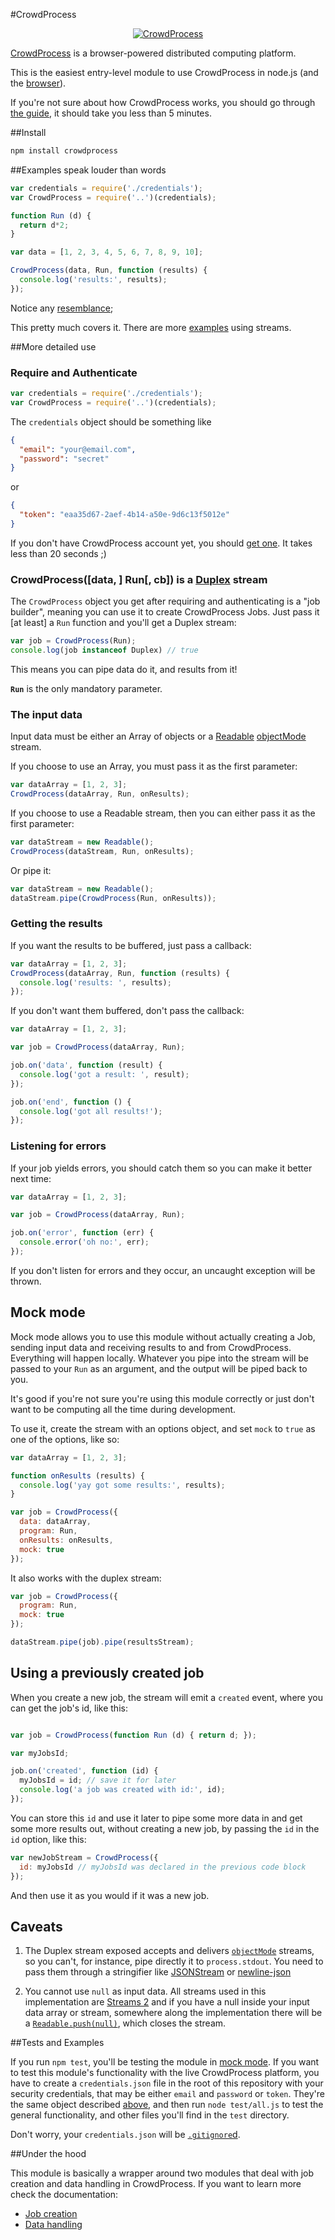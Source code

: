 #CrowdProcess

<p align="center">
  <a href="http://crowdprocess.com" target="new">
    <img src="https://crowdprocess.com/img/overview.png" alt="CrowdProcess"/>
  </a>
</p>

[CrowdProcess](https://crowdprocess.com/) is a browser-powered distributed computing platform.

This is the easiest entry-level module to use CrowdProcess in node.js (and the [browser](https://github.com/substack/node-browserify)).

If you're not sure about how CrowdProcess works, you should go through [the guide](https://crowdprocess.com/guide), it should take you less than 5 minutes.

##Install

```javascript
npm install crowdprocess
```

##Examples speak louder than words

```javascript
var credentials = require('./credentials');
var CrowdProcess = require('..')(credentials);

function Run (d) {
  return d*2;
}

var data = [1, 2, 3, 4, 5, 6, 7, 8, 9, 10];

CrowdProcess(data, Run, function (results) {
  console.log('results:', results);
});
```

Notice any [resemblance](https://github.com/caolan/async#map);

This pretty much covers it. There are more [examples](https://github.com/CrowdProcess/node-crowdprocess/tree/master/examples) using streams.

##More detailed use

### Require and Authenticate

```javascript
var credentials = require('./credentials');
var CrowdProcess = require('..')(credentials);
```

The `credentials` object should be something like

```json
{
  "email": "your@email.com",
  "password": "secret"
}
```

or

```json
{
  "token": "eaa35d67-2aef-4b14-a50e-9d6c13f5012e"
}
```

If you don't have CrowdProcess account yet, you should [get one](https://crowdprocess.com/register). It takes less than 20 seconds ;)

### CrowdProcess([data, ] Run[, cb]) is a [Duplex](http://nodejs.org/api/stream.html#stream_class_stream_duplex_1) stream

The `CrowdProcess` object you get after requiring and authenticating is a "job builder", meaning you can use it to create CrowdProcess Jobs. Just pass it [at least] a `Run` function and you'll get a Duplex stream:

```javascript
var job = CrowdProcess(Run);
console.log(job instanceof Duplex) // true
```

This means you can pipe data do it, and results from it!

**`Run`** is the only mandatory parameter.

### The input data

Input data must be either an Array of objects or a [Readable](http://nodejs.org/api/stream.html#stream_class_stream_readable_1) [objectMode](http://nodejs.org/api/stream.html#stream_object_mode) stream.

If you choose to use an Array, you must pass it as the first parameter:

```javascript
var dataArray = [1, 2, 3];
CrowdProcess(dataArray, Run, onResults);
```

If you choose to use a Readable stream, then you can either pass it as the first parameter:

```javascript
var dataStream = new Readable();
CrowdProcess(dataStream, Run, onResults);
```

Or pipe it:

```javascript
var dataStream = new Readable();
dataStream.pipe(CrowdProcess(Run, onResults));
```

### Getting the results

If you want the results to be buffered, just pass a callback:

```javascript
var dataArray = [1, 2, 3];
CrowdProcess(dataArray, Run, function (results) {
  console.log('results: ', results);
});
```

If you don't want them buffered, don't pass the callback:

```javascript
var dataArray = [1, 2, 3];

var job = CrowdProcess(dataArray, Run);

job.on('data', function (result) {
  console.log('got a result: ', result);
});

job.on('end', function () {
  console.log('got all results!');
});
```

### Listening for errors

If your job yields errors, you should catch them so you can make it better next time:

```javascript
var dataArray = [1, 2, 3];

var job = CrowdProcess(dataArray, Run);

job.on('error', function (err) {
  console.error('oh no:', err);
});
```

If you don't listen for errors and they occur, an uncaught exception will be thrown.

## Mock mode

Mock mode allows you to use this module without actually creating a Job, sending input data and receiving results to and from CrowdProcess. Everything will happen locally. Whatever you pipe into the stream will be passed to your `Run` as an argument, and the output will be piped back to you.

It's good if you're not sure you're using this module correctly or just don't want to be computing all the time during development.

To use it, create the stream with an options object, and set `mock` to `true` as one of the options, like so:

```javascript
var dataArray = [1, 2, 3];

function onResults (results) {
  console.log('yay got some results:', results);
}

var job = CrowdProcess({
  data: dataArray,
  program: Run,
  onResults: onResults,
  mock: true
});
```

It also works with the duplex stream:

```javascript
var job = CrowdProcess({
  program: Run,
  mock: true
});

dataStream.pipe(job).pipe(resultsStream);
```

## Using a previously created job

When you create a new job, the stream will emit a `created` event, where you can get the job's id, like this:

```javascript

var job = CrowdProcess(function Run (d) { return d; });

var myJobsId;

job.on('created', function (id) {
  myJobsId = id; // save it for later
  console.log('a job was created with id:', id);
});
```

You can store this `id` and use it later to pipe some more data in and get some more results out, without creating a new job, by passing the `id` in the `id` option, like this:

```javascript
var newJobStream = CrowdProcess({
  id: myJobsId // myJobsId was declared in the previous code block
});
```

And then use it as you would if it was a new job.

## Caveats

1. The Duplex stream exposed accepts and delivers [`objectMode`](http://nodejs.org/api/stream.html#stream_object_mode) streams, so you can't, for instance, pipe directly it to `process.stdout`. You need to pass them through a stringifier like [JSONStream](https://github.com/dominictarr/JSONStream) or [newline-json](https://github.com/CrowdProcess/newline-json)

2. You cannot use `null` as input data. All streams used in this implementation are [Streams 2](http://blog.nodejs.org/2012/12/20/streams2/) and if you have a null inside your input data array or stream, somewhere along the implementation there will be a [`Readable.push(null)`](http://nodejs.org/api/stream.html#stream_readable_push_chunk_encoding), which closes the stream.

##Tests and Examples

If you run `npm test`, you'll be testing the module in [mock mode](#mock-mode). If you want to test this module's functionality with the live CrowdProcess platform, you have to create a `credentials.json` file in the root of this repository with your security credentials, that may be either `email` and `password` or `token`. They're the same object described [above](#require-and-authenticate), and then run `node test/all.js` to test the general functionality, and other files you'll find in the `test` directory.

Don't worry, your `credentials.json` will be [`.gitignore`d](https://github.com/CrowdProcess/node-crowdprocess/blob/master/.gitignore#L2).


##Under the hood

This module is basically a wrapper around two modules that deal with job creation and
data handling in CrowdProcess. If you want to learn more check the documentation:
* [Job creation](https://github.com/CrowdProcess/crp-job-client)
* [Data handling](https://github.com/CrowdProcess/crp-stream-client)

